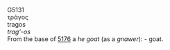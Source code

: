 <body>
  <p>G5131<br>  τράγος  <br> tragos  <br><i>trag‘-os </i><br>From the base of <a href="g5176.htm">5176</a>  a <i>he</i> <i>goat</i> (as a <i>gnawer</i>): - goat.<br></p>
 </body>